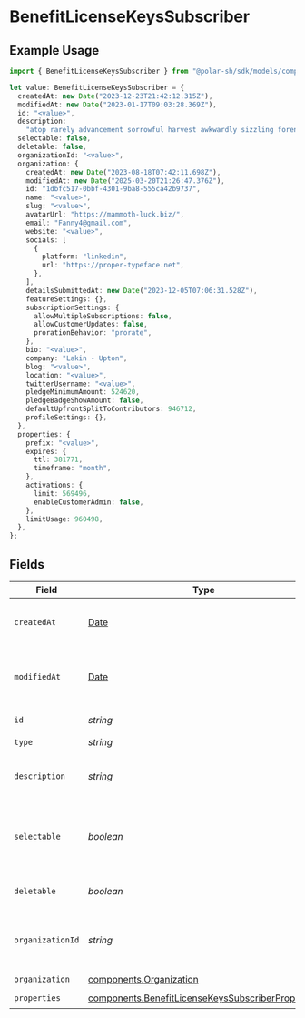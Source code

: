 # BenefitLicenseKeysSubscriber

## Example Usage

```typescript
import { BenefitLicenseKeysSubscriber } from "@polar-sh/sdk/models/components/benefitlicensekeyssubscriber.js";

let value: BenefitLicenseKeysSubscriber = {
  createdAt: new Date("2023-12-23T21:42:12.315Z"),
  modifiedAt: new Date("2023-01-17T09:03:28.369Z"),
  id: "<value>",
  description:
    "atop rarely advancement sorrowful harvest awkwardly sizzling forenenst",
  selectable: false,
  deletable: false,
  organizationId: "<value>",
  organization: {
    createdAt: new Date("2023-08-18T07:42:11.698Z"),
    modifiedAt: new Date("2025-03-20T21:26:47.376Z"),
    id: "1dbfc517-0bbf-4301-9ba8-555ca42b9737",
    name: "<value>",
    slug: "<value>",
    avatarUrl: "https://mammoth-luck.biz/",
    email: "Fanny4@gmail.com",
    website: "<value>",
    socials: [
      {
        platform: "linkedin",
        url: "https://proper-typeface.net",
      },
    ],
    detailsSubmittedAt: new Date("2023-12-05T07:06:31.528Z"),
    featureSettings: {},
    subscriptionSettings: {
      allowMultipleSubscriptions: false,
      allowCustomerUpdates: false,
      prorationBehavior: "prorate",
    },
    bio: "<value>",
    company: "Lakin - Upton",
    blog: "<value>",
    location: "<value>",
    twitterUsername: "<value>",
    pledgeMinimumAmount: 524620,
    pledgeBadgeShowAmount: false,
    defaultUpfrontSplitToContributors: 946712,
    profileSettings: {},
  },
  properties: {
    prefix: "<value>",
    expires: {
      ttl: 381771,
      timeframe: "month",
    },
    activations: {
      limit: 569496,
      enableCustomerAdmin: false,
    },
    limitUsage: 960498,
  },
};
```

## Fields

| Field                                                                                                                  | Type                                                                                                                   | Required                                                                                                               | Description                                                                                                            |
| ---------------------------------------------------------------------------------------------------------------------- | ---------------------------------------------------------------------------------------------------------------------- | ---------------------------------------------------------------------------------------------------------------------- | ---------------------------------------------------------------------------------------------------------------------- |
| `createdAt`                                                                                                            | [Date](https://developer.mozilla.org/en-US/docs/Web/JavaScript/Reference/Global_Objects/Date)                          | :heavy_check_mark:                                                                                                     | Creation timestamp of the object.                                                                                      |
| `modifiedAt`                                                                                                           | [Date](https://developer.mozilla.org/en-US/docs/Web/JavaScript/Reference/Global_Objects/Date)                          | :heavy_check_mark:                                                                                                     | Last modification timestamp of the object.                                                                             |
| `id`                                                                                                                   | *string*                                                                                                               | :heavy_check_mark:                                                                                                     | The ID of the benefit.                                                                                                 |
| `type`                                                                                                                 | *string*                                                                                                               | :heavy_check_mark:                                                                                                     | N/A                                                                                                                    |
| `description`                                                                                                          | *string*                                                                                                               | :heavy_check_mark:                                                                                                     | The description of the benefit.                                                                                        |
| `selectable`                                                                                                           | *boolean*                                                                                                              | :heavy_check_mark:                                                                                                     | Whether the benefit is selectable when creating a product.                                                             |
| `deletable`                                                                                                            | *boolean*                                                                                                              | :heavy_check_mark:                                                                                                     | Whether the benefit is deletable.                                                                                      |
| `organizationId`                                                                                                       | *string*                                                                                                               | :heavy_check_mark:                                                                                                     | The ID of the organization owning the benefit.                                                                         |
| `organization`                                                                                                         | [components.Organization](../../models/components/organization.md)                                                     | :heavy_check_mark:                                                                                                     | N/A                                                                                                                    |
| `properties`                                                                                                           | [components.BenefitLicenseKeysSubscriberProperties](../../models/components/benefitlicensekeyssubscriberproperties.md) | :heavy_check_mark:                                                                                                     | N/A                                                                                                                    |